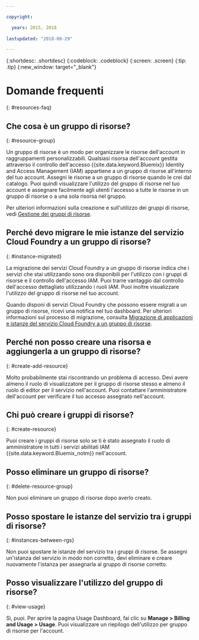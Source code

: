 ```yaml
---

copyright:

  years: 2015, 2018
  
lastupdated: "2018-08-29"

---
```



{:shortdesc: .shortdesc}
{:codeblock: .codeblock}
{:screen: .screen}
{:tip: .tip}
{:new_window: target="_blank"}


# Domande frequenti
{: #resources-faq}

## Che cosa è un gruppo di risorse?
{: #resource-group}

Un gruppo di risorse è un modo per organizzare le risorse dell'account in raggruppamenti personalizzabili. Qualsiasi risorsa dell'account gestita attraverso il controllo dell'accesso {{site.data.keyword.Bluemix}} Identity and Access Management (IAM) appartiene a un gruppo di risorse all'interno del tuo account. Assegni le risorse a un gruppo di risorse quando le crei dal catalogo. Puoi quindi visualizzare l'utilizzo del gruppo di risorse nel tuo account e assegnare facilmente agli utenti l'accesso a tutte le risorse in un gruppo di risorse o a una sola risorsa nel gruppo.

Per ulteriori informazioni sulla creazione e sull'utilizzo dei gruppi di risorse, vedi [Gestione dei gruppi di risorse](/docs/resources/resourcegroups.html#rgs).  

## Perché devo migrare le mie istanze del servizio Cloud Foundry a un gruppo di risorse?
{: #instance-migrated}

La migrazione dei servizi Cloud Foundry a un gruppo di risorse indica che i servizi che stai utilizzando sono ora disponibili per l'utilizzo con i gruppi di risorse e il controllo dell'accesso IAM. Puoi trarre vantaggio dal controllo dell'accesso dettagliato utilizzando i ruoli IAM. Puoi inoltre visualizzare l'utilizzo del gruppo di risorse nel tuo account. 

Quando disponi di servizi Cloud Foundry che possono essere migrati a un gruppo di risorse, ricevi una notifica nel tuo dashboard. Per ulteriori informazioni sul processo di migrazione, consulta [Migrazione di applicazioni e istanze del servizio Cloud Foundry a un gruppo di risorse](/docs/resources/instance_migration.html#migrate).

## Perché non posso creare una risorsa e aggiungerla a un gruppo di risorse?
{: #create-add-resource}

Molto probabilmente stai riscontrando un problema di accesso. Devi avere almeno il ruolo di visualizzatore per il gruppo di risorse stesso e almeno il ruolo di editor per il servizio nell'account. Puoi contattare l'amministratore dell'account per verificare il tuo accesso assegnato nell'account. 

## Chi può creare i gruppi di risorse?
{: #create-resource}

Puoi creare i gruppi di risorse solo se ti è stato assegnato il ruolo di amministratore in tutti i servizi abilitati IAM {{site.data.keyword.Bluemix_notm}} nell'account.

## Posso eliminare un gruppo di risorse?
{: #delete-resource-group}

Non puoi eliminare un gruppo di risorse dopo averlo creato.

## Posso spostare le istanze del servizio tra i gruppi di risorse?
{: #instances-between-rgs}

Non puoi spostare le istanze del servizio tra i gruppi di risorse. Se assegni un'istanza del servizio in modo non corretto, devi eliminare e creare nuovamente l'istanza per assegnarla al gruppo di risorse corretto.  

## Posso visualizzare l'utilizzo del gruppo di risorse?
{: #view-usage}

Sì, puoi. Per aprire la pagina Usage Dashboard, fai clic su **Manage > Billing and Usage > Usage**. Puoi visualizzare un riepilogo dell'utilizzo per gruppo di risorse per l'account.  
